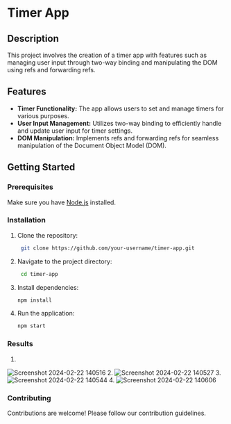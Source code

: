 # Timer App

## Description

This project involves the creation of a timer app with features such as managing user input through two-way binding and manipulating the DOM using refs and forwarding refs.

## Features

- **Timer Functionality:** The app allows users to set and manage timers for various purposes.
- **User Input Management:** Utilizes two-way binding to efficiently handle and update user input for timer settings.
- **DOM Manipulation:** Implements refs and forwarding refs for seamless manipulation of the Document Object Model (DOM).

## Getting Started

### Prerequisites

Make sure you have [Node.js](https://nodejs.org/) installed.

### Installation

1. Clone the repository:
   ```bash
    git clone https://github.com/your-username/timer-app.git
2. Navigate to the project directory:
   ```bash
    cd timer-app
3. Install dependencies:
   ```bash
   npm install
4. Run the application:
   ```bash
   npm start
### Results
1. 
  ![Screenshot 2024-02-22 140516](https://github.com/lionkingchuja/timer_app/assets/94731498/65a9fa3e-bdd8-4744-8861-3a32e3547876)
2. 
  ![Screenshot 2024-02-22 140527](https://github.com/lionkingchuja/timer_app/assets/94731498/a9c4352c-8fd1-4b33-9cf5-c3cba49a0368)
3.
  ![Screenshot 2024-02-22 140544](https://github.com/lionkingchuja/timer_app/assets/94731498/06e09733-69bc-43d2-a41e-25946b9b091f)
4.
  ![Screenshot 2024-02-22 140606](https://github.com/lionkingchuja/timer_app/assets/94731498/23d1a037-dfa4-493b-9cb7-89b7d675a982)
### Contributing
Contributions are welcome! Please follow our contribution guidelines.
